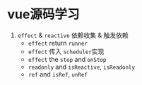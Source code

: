 # vue源码学习

1. `effect` & `reactive` 依赖收集 & 触发依赖
    - `effect` return `runner`
    - `effect` 传入 `scheduler`实现
    - `effect` the `stop` and `onStop`
    - `readonly` and `isReactive`, `isReadonly`
    - `ref` and `isRef`, `unRef`